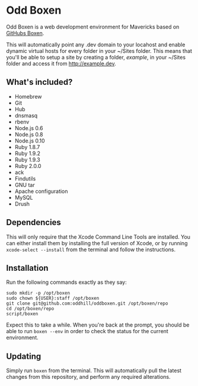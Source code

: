 # Odd Boxen

Odd Boxen is a web development environment for Mavericks based on [GitHubs Boxen](http://boxen.github.com).

This will automatically point any .dev domain to your locahost and enable dynamic virtual hosts for every folder in your ~/Sites folder. This means that you'll be able to setup a site by creating a folder, *example*, in your ~/Sites folder and access it from http://example.dev.


## What's included?

* Homebrew
* Git
* Hub
* dnsmasq
* rbenv
* Node.js 0.6
* Node.js 0.8
* Node.js 0.10
* Ruby 1.8.7
* Ruby 1.9.2
* Ruby 1.9.3
* Ruby 2.0.0
* ack
* Findutils
* GNU tar
* Apache configuration
* MySQL
* Drush


## Dependencies

This will only require that the Xcode Command Line Tools are installed. You can either install them by installing the full version of Xcode, or by running `xcode-select --install` from the terminal and follow the instructions.


## Installation

Run the following commands exactly as they say:

```
sudo mkdir -p /opt/boxen
sudo chown ${USER}:staff /opt/boxen
git clone git@github.com:oddhill/oddboxen.git /opt/boxen/repo
cd /opt/boxen/repo
script/boxen
```
Expect this to take a while. When you're back at the prompt, you should be able to run `boxen --env` in order to check the status for the current environment.


## Updating

Simply run `boxen` from the terminal. This will automatically pull the latest changes from this repository, and perform any required alterations.
